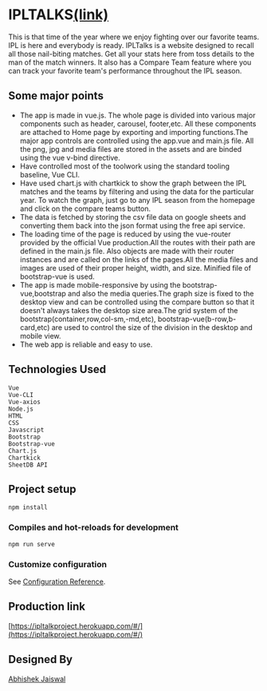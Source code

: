 # IPLTALKS[(link)](https://ipltalkproject.herokuapp.com/#/)
This is that time of the year where we enjoy fighting over our favorite teams. 
IPL is here and everybody is ready.
IPLTalks is a website designed to recall all those nail-biting matches.
Get all your stats here from toss details to the man of the match winners. 
It also has a Compare Team feature where you can track your favorite team's performance throughout the IPL season.

## Some major points
* The app is made in vue.js. The whole page is divided into various major components such as header, carousel, footer,etc. All these components are attached to Home page by exporting and importing functions.The major app controls are controlled using the app.vue and main.js file. All the png, jpg and media files are stored in the assets and are binded using the vue v-bind directive.
* Have controlled most of the toolwork using the standard tooling baseline, Vue CLI.
* Have used chart.js with chartkick to show the graph between the IPL matches and the teams by filtering and using the data for the particular year. To watch the graph, just go to any IPL season from the homepage and click on the compare teams button.
* The data is fetched by storing the csv file data on google sheets and converting them back into the json format using the free api service.
* The loading time of the page is reduced by using the vue-router provided by the official Vue production.All the routes with their path are defined in the main.js file. Also objects are made with their router instances and are called on the links of the pages.All the media files and images are used of their proper height, width, and size. Minified file of bootstrap-vue is used.
* The app is made mobile-responsive by using the bootstrap-vue,bootstrap and also the media queries.The graph size is fixed to the desktop view and can be controlled using the compare button so that it doesn't always takes the desktop size area.The grid system of the bootstrap(container,row,col-sm,-md,etc), bootstrap-vue(b-row,b-card,etc) are used to control the size of the division in the desktop and mobile view.
* The web app is reliable and easy to use.


## Technologies Used
```
Vue
Vue-CLI
Vue-axios
Node.js
HTML
CSS
Javascript
Bootstrap
Bootstrap-vue
Chart.js
Chartkick
SheetDB API

```

## Project setup
```
npm install
```

### Compiles and hot-reloads for development
```
npm run serve
```

### Customize configuration
See [Configuration Reference](https://cli.vuejs.org/config/).

## Production link
[https://ipltalkproject.herokuapp.com/#/](https://ipltalkproject.herokuapp.com/#/)

## Designed By
[Abhishek Jaiswal](https://www.linkedin.com/in/abhishek-jaiswal-749b681a3/)


